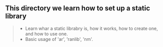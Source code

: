 ## This directory we learn how to set up a static library

> - Learn whar a static librabry is, how it works, how to create one, and how to use one.
> - Basic usage of 'ar', 'ranlib', 'nm'.
